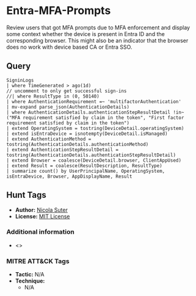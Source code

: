 # Entra-MFA-Prompts

Review users that got MFA prompts due to MFA enforcement and display some context whether the device is present in Entra ID and the corresponding browser. This might also be an indicator that the browser does no work with device based CA or Entra SSO.

## Query

```kusto
SigninLogs
| where TimeGenerated > ago(1d)
// uncomment to only get successful sign-ins
//| where ResultType in (0, 50140)
| where AuthenticationRequirement =~ 'multifactorAuthentication'
| mv-expand parse_json(AuthenticationDetails)
| where AuthenticationDetails.authenticationStepResultDetail !in~ ("MFA requirement satisfied by claim in the token", "First factor requirement satisfied by claim in the token")
| extend OperatingSystem = tostring(DeviceDetail.operatingSystem)
| extend isEntraDevice = isnotempty(DeviceDetail.isManaged)
| extend AuthenticationMethod = tostring(AuthenticationDetails.authenticationMethod)
| extend AuthenticationStepResultDetail = tostring(AuthenticationDetails.authenticationStepResultDetail)
| extend Browser = coalesce(DeviceDetail.browser, ClientAppUsed)
| extend Result = coalesce(ResultDescription, ResultType)
| summarize count() by UserPrincipalName, OperatingSystem, isEntraDevice, Browser, AppDisplayName, Result
```

## Hunt Tags

* **Author:** [Nicola Suter](https://nicolasuter.ch)
* **License:** [MIT License](https://github.com/nicolonsky/ITDR/blob/main/LICENSE)

### Additional information

* <>


### MITRE ATT&CK Tags

* **Tactic:** N/A
* **Technique:**
    * N/A
